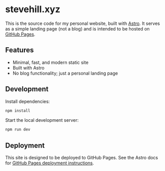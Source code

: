 # stevehill.xyz

This is the source code for my personal website, built with [Astro](https://astro.build/). It serves as a simple landing page (not a blog) and is intended to be hosted on [GitHub Pages](https://pages.github.com/).

## Features
- Minimal, fast, and modern static site
- Built with Astro
- No blog functionality; just a personal landing page

## Development

Install dependencies:

```bash
npm install
```

Start the local development server:

```bash
npm run dev
```

## Deployment

This site is designed to be deployed to GitHub Pages. See the Astro docs for [GitHub Pages deployment instructions](https://docs.astro.build/en/guides/deploy/github/).
